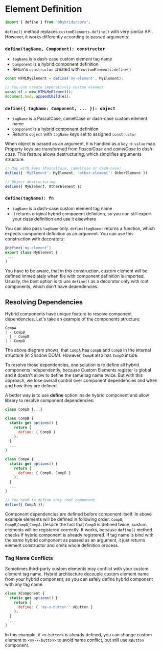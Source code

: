 # Element Definition

```javascript
import { define } from '@hybrids/core';
```

`define()` method replaces `customElements.define()` with very similar API. However, it works differently according to passed arguments:

### `define(tagName, Component): constructor`

* `tagName` is a dash-case custom element tag name
* `Component` is a hybrid component definition
* Returns `constructor` created with `customElements.define()` 

```javascript
const HTMLMyElement = define('my-element', MyElement);

// You can create imperatively custom element
const el = new HTMLMyElement();
document.body.appendChild(el);
```

### `define({ tagName: Component, ... }): object`

* `tagName` is a PascalCase, camelCase or dash-case custom element name
* `Component` is a hybrid component definition
* Returns `object` with `tagName` keys set to assigned `constructor`

When object is passed as an argument, it is handled as a `key` -> `value` map. Property keys are transformed from _PascalCase_ and _camelCase_ to _dash-case_. This feature allows  destructuring, which simplifies arguments structure.

```javascript
// Map with keys (PascalCase, camelCase or dash-case)
define({ 'MyElement': MyElement, 'other-element': OtherElement })

// Object destructuring
define({ MyElement, OtherElement })
```

### `define(tagName): fn`

* `tagName` is a dash-case custom element tag name
* It returns original hybrid component definition, so you can still export your class definition and use it elsewhere

You can also pass `tagName` only. `define(tagName)` returns a function, which expects component definition as an argument. You can use this construction with  [decorators](https://github.com/tc39/proposal-decorators):

```javascript
@define('my-element')
export class MyElement {
 ...
}
```

You have to be aware, that in this construction, custom element will be defined immediately when file with component definition is imported. Usually, the best option is to use `define()` as a decorator only with root components, which don't have dependencies.

## Resolving Dependencies

Hybrid components have unique feature to resolve component dependencies. Let's take an example of the components structure:

```
CompA
| - CompB
  | - CompD
| - CompD
```

The above diagram shows, that `CompA` has `CompB` and `CompD` in the internal structure (in Shadow DOM). However, `CompB` also has `CompD` inside. 

To resolve those dependencies, one solution is to define all hybrid components independently, because Custom Elements register is global and it doesn't allow to define the same tag name twice. But with this approach, we lose overall control over component dependencies and when and how they are defined.

A better way is to use **define** option inside hybrid component and allow library to resolve component dependencies:

```javascript
class CompD {...}

class CompB {
  static get options() { 
    return { 
      define: { CompD }
    };
  }
  ...
}

class CompA {
  static get options() { 
    return { 
      define: { CompB, CompD }
    };
  }
  ...
}

// You need to define only root component
define({ CompA });
```

Component dependencies are defined before component itself. In above example elements will be defined in following order: `CompD`, `CompB`,`CompD`,`CompA`.  Despite the fact that `CompD` is defined twice, custom elements will be registered correctly. It works, because `define()` method checks if hybrid component is already registered. If tag name is bind with the same hybrid component as passed as an argument, it just returns element constructor and omits whole definition process. 

### Tag Name Conflicts

Sometimes third-party custom elements may conflict with your custom element tag name. Hybrid architecture decouple custom element name from your hybrid component, so you can safely define hybrid component with any tag name. 

```javascript
class XComponent {
  static get options() { 
    return { 
      define: { 'my-x-button': XButton }
    };
  }
  ...
}
```

In this example, if `<x-button>` is already defined, you can change custom element to `<my-x-button>` to avoid name conflict, but still use `XButton` component.